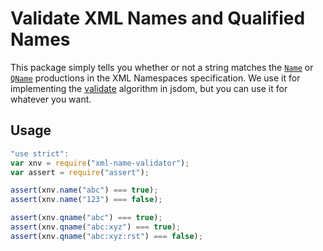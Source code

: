 # Validate XML Names and Qualified Names

This package simply tells you whether or not a string matches the [`Name`](http://www.w3.org/TR/xml/#NT-Name) or [`QName`](http://www.w3.org/TR/xml-names/#NT-QName) productions in the XML Namespaces specification. We use it for implementing the [validate](https://dom.spec.whatwg.org/#validate) algorithm in jsdom, but you can use it for whatever you want.

## Usage

```js
"use strict":
var xnv = require("xml-name-validator");
var assert = require("assert");

assert(xnv.name("abc") === true);
assert(xnv.name("123") === false);

assert(xnv.qname("abc") === true);
assert(xnv.qname("abc:xyz") === true);
assert(xnv.qname("abc:xyz:rst") === false);
```

